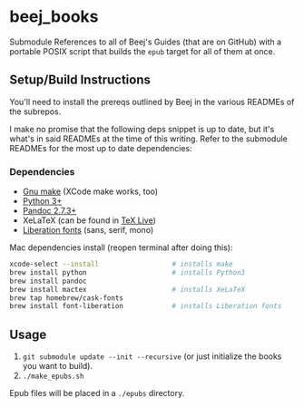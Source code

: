 # beej_books

Submodule References to all of Beej's Guides (that are on GitHub) with a portable POSIX script
that builds the `epub` target for all of them at once.

## Setup/Build Instructions

You'll need to install the prereqs outlined by Beej in the various READMEs of the subrepos.

I make no promise that the following deps snippet is up to date, but it's what's in said READMEs at the
time of this writing. Refer to the submodule READMEs for the most up to date dependencies:

### Dependencies

* [Gnu make](https://www.gnu.org/software/make/) (XCode make works, too)
* [Python 3+](https://www.python.org/)
* [Pandoc 2.7.3+](https://pandoc.org/)
* XeLaTeX (can be found in [TeX Live](https://www.tug.org/texlive/))
* [Liberation fonts](https://en.wikipedia.org/wiki/Liberation_fonts) (sans, serif, mono)

Mac dependencies install (reopen terminal after doing this):

```bash
xcode-select --install                  # installs make
brew install python                     # installs Python3
brew install pandoc
brew install mactex                     # installs XeLaTeX
brew tap homebrew/cask-fonts
brew install font-liberation            # installs Liberation fonts
```

## Usage

1. `git submodule update --init --recursive` (or just initialize the books you want to build).
2. `./make_epubs.sh`

Epub files will be placed in a `./epubs` directory.
